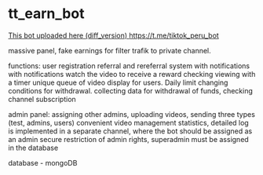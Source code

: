 # tt_earn_bot
[This bot uploaded here (diff_version) ](https://t.me/tiktok_peru_bot)https://t.me/tiktok_peru_bot

massive panel, fake earnings for filter trafik to private channel.

functions:
  user registration
  referral and rereferral system with notifications with notifications
  watch the video to receive a reward
  checking viewing with a timer
  unique queue of video display for users. Daily limit
  changing conditions for withdrawal.
  collecting data for withdrawal of funds, checking channel subscription

admin panel:
  assigning other admins, uploading videos, sending three types (test, admins, users)
  convenient video management
  statistics, detailed log is implemented in a separate channel, where the bot should be assigned as an admin
  secure restriction of admin rights, superadmin must be assigned in the database

database - mongoDB

